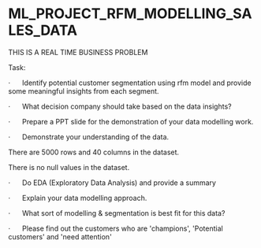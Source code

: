 # ML_PROJECT_RFM_MODELLING_SALES_DATA

THIS IS A REAL TIME BUSINESS PROBLEM

Task: 

·         Identify potential customer segmentation using rfm model and provide some meaningful insights from each segment. 

·         What decision company should take based on the data insights? 

·         Prepare a PPT slide for the demonstration of your data modelling work. 

·         Demonstrate your understanding of the data.  

There are 5000 rows and 40 columns in the dataset. 

There is no null values in the dataset. 

 

·         Do EDA (Exploratory Data Analysis) and provide a summary  

·         Explain your data modelling approach.  

·         What sort of modelling & segmentation is best fit for this data? 

·         Please find out the customers who are 'champions', 'Potential customers' and 'need attention'   
